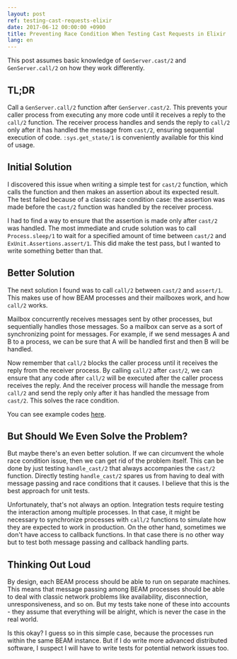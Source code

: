 ```yaml
---
layout: post
ref: testing-cast-requests-elixir
date: 2017-06-12 00:00:00 +0900
title: Preventing Race Condition When Testing Cast Requests in Elixir
lang: en
---
```


This post assumes basic knowledge of `GenServer.cast/2` and `GenServer.call/2`
on how they work differently.

## TL;DR

Call a `GenServer.call/2` function after `GenServer.cast/2`. This prevents your
caller process from executing any more code until it receives a reply to the
`call/2` function. The receiver process handles and sends the reply to `call/2`
only after it has handled the message from `cast/2`, ensuring
sequential execution of code. `:sys.get_state/1` is conveniently available for
this kind of usage.

## Initial Solution

I discovered this issue when writing a simple test for `cast/2` function, which
calls the function and then makes an assertion about its expected result. The
test failed because of a classic race condition case: the assertion was made
before the `cast/2` function was handled by the receiver process.

I had to find a way to ensure that the assertion is made only after `cast/2`
was handled. The most immediate and crude solution was to call
`Process.sleep/1` to wait for a specified amount of time between `cast/2` and
`ExUnit.Assertions.assert/1`. This did make the test pass, but I wanted to
write something better than that.

## Better Solution

The next solution I found was to call `call/2` between `cast/2` and `assert/1`.
This makes use of how BEAM processes and their mailboxes work, and how `call/2`
works.

Mailbox concurrently receives messages sent by other processes, but
sequentially handles those messages. So a mailbox can serve as a sort of
synchronizing point for messages. For example, if we send messages A and B to
a process, we can be sure that A will be handled first and then B will be
handled.

Now remember that `call/2` blocks the caller process until it receives the
reply from the receiver process. By calling `call/2` after `cast/2`, we can
ensure that any code after `call/2` will be executed after the caller process
receives the reply. And the receiver process will handle the message from
`call/2` and send the reply only after it has handled the message from
`cast/2`. This solves the race condition.

You can see example codes [here](https://github.com/harfangk/url_shortener/blob/master/test/url_shortener_ets_cache_interface_test.exs).

## But Should We Even Solve the Problem?

But maybe there's an even better solution. If we can circumvent the whole race
condition issue, then we can get rid of the problem itself. This can be done by
just testing `handle_cast/2` that always accompanies the `cast/2` function.
Directly testing `handle_cast/2` spares us from having to deal with message
passing and race conditions that it causes. I believe that this is the best
approach for unit tests.

Unfortunately, that's not always an option. Integration tests require testing
the interaction among multiple processes. In that case, it might be necessary
to synchronize processes with `call/2` functions to simulate how they are
expected to work in production. On the other hand, sometimes we don't have
access to callback functions. In that case there is no other way but to test
both message passing and callback handling parts.

## Thinking Out Loud

By design, each BEAM process should be able to run on separate machines. This
means that message passing among BEAM processes should be able to deal with
classic network problems like availability, disconnection, unresponsiveness,
and so on. But my tests take none of these into accounts - they assume that
everything will be alright, which is never the case in the real world.

Is this okay? I guess so in this simple case, because the processes run within
the same BEAM instance. But if I do write more advanced distributed software,
I suspect I will have to write tests for potential network issues too.
